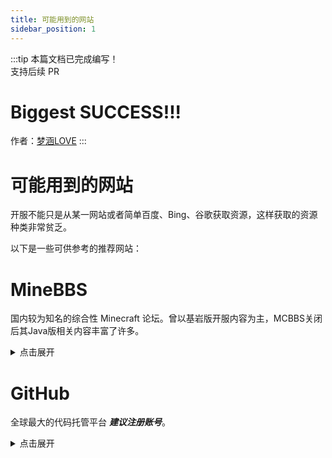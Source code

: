```yaml
---
title: 可能用到的网站
sidebar_position: 1
---
```


:::tip
本篇文档已完成编写！<br />
支持后续 PR

# Biggest SUCCESS!!!

作者：[梦涵LOVE](https://github.com/MengHanLOVE1027)
:::

# 可能用到的网站

开服不能只是从某一网站或者简单百度、Bing、谷歌获取资源，这样获取的资源种类非常贫乏。

以下是一些可供参考的推荐网站：

# MineBBS

国内较为知名的综合性 Minecraft 论坛。曾以基岩版开服内容为主，MCBBS关闭后其Java版相关内容丰富了许多。

<details>
  <summary>点击展开</summary>

  <tr>
    <td align="center">
      <a href="https://www.minebbs.com/">
        <img
          src="https://www.minebbs.com/data/assets/logo/mb-logo-blue-1x.png"
          width="100px;"
          alt=""
        /><br /><sub><b>MineBBS</b></sub>
      </a>
    </td>
  </tr>

插件板块：https://www.minebbs.com/forums/mcjeplugin/

同时，本教程在 MineBBS 也有搬运贴：https://www.minebbs.com/threads/nitwikit-geyser.26356/

</details>

# GitHub

全球最大的代码托管平台 **_建议注册账号_**。

<details>
  <summary>点击展开</summary>

  <tr>
    <td align="center">
      <a href="https://github.com">
        <img
          src="https://logos-world.net/wp-content/uploads/2020/11/GitHub-Symbol.png"
          width="100px;"
          alt=""
        /><br /><sub><b>GitHub</b></sub>
      </a>
    </td>
  </tr>

全球最大的社交编程及代码托管网站。

许多开发者会把自己编写的插件发到 GitHub。

虽然不登录账号不影响你浏览仓库和下载 Release 等。

但是登录后可以给作者发 Issues 来报告问题，提交新需求/建议，还可以下载 Actions 中的文件。

<details>
  <summary>注册问题</summary>

[在 GitHub 上创建帐户](https://docs.github.com/zh/get-started/start-your-journey/creating-an-account-on-github)

</details>

<details>
  <summary>连不上怎么办</summary>


这是由于GitHub是开放的外国网站，网站上时不时会有一些不能在此讨论的内容，所以运营商会刻意地屏蔽这个网站，在很多时候都不能正常访问。具体的表现如下：[只要Github域名指向任意IP，该IP的443端口就会超时3分钟](https://blog.csdn.net/weixin_43659597/article/details/118882176)。

有以下几种解决办法：
1. 魔法
2. [改hosts](https://www.cnblogs.com/eudaimonia/p/16001981.html#1034247326)
3. [Watt Toolkit](steampp.net)：下载安装完成后，在左侧侧边栏切换到**网络加速**，点击**平台加速（免费）**，往下翻勾上GitHub，然后点击**一键加速**，随后就可以正常访问GitHub了
<!--[点击此处](https://cn.bing.com/search?q=%E8%BF%9E%E4%B8%8D%E4%B8%8AGitHub%E6%80%8E%E4%B9%88%E5%8A%9E)-->


</details>

<details>
  <summary>下载太慢怎么办</summary>

使用魔法或者用加速地址：

https://gitmirror.com/files.html

https://moeyy.cn/gh-proxy

https://ghps.cc/

</details>

GitHub 汉化插件：https://github.com/maboloshi/github-chinese

地址：https://github.com

</details>
